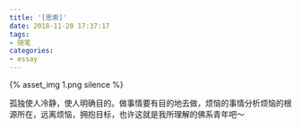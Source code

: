 ```yaml
---
title: '[思索]'
date: 2018-11-20 17:37:17
tags: 
- 随笔
categories: 
- essay
---
```




{% asset_img 1.png silence %}
<!--more-->

孤独使人冷静，使人明确目的。做事情要有目的地去做，烦恼的事情分析烦恼的根源所在，远离烦恼，拥抱目标，也许这就是我所理解的佛系青年吧～

